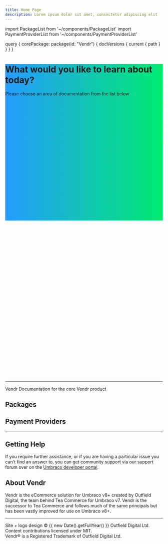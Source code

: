 ```yaml
---
title: Home Page
description: Lorem ipsum dolor sit amet, consectetur adipiscing elit
---
```


import PackageList from '~/components/PackageList'
import PaymentProviderList from '~/components/PaymentProviderList'

<static-query>
query {
   corePackage: package(id: "Vendr") {
        docVersions {
            current {
                path
            }
        }
    }
}
</static-query>

<!-- Header -->
<div class="absolute top-0 left-0 w-full pt-16 pb-20 flex flex-col justify-center" style="background-image: linear-gradient(90deg, rgb(36, 155, 255), rgb(0, 235, 113)); height: 500px;">
    <div>
        <h1 class="text-center text-white text-4xl font-bold font-brand-display leading-tight tracking-tighter md:text-6xl md:max-w-4xl md:mx-auto">What would you like to learn about today?</h1>
        <div class="mt-0 font-medium  text-center text-white " >Please choose an area of documentation from the list below</div>
    </div>
</div>

<!-- Header Spacer -->
<div style="height: 500px"></div>

<!-- Links -->
<div class="relative z-10 pb-8">
    <g-link :to="$static.corePackage.docVersions.current.path" class="tile bg-white flex flex-col text-center max-w-2xl mx-auto mb-10 -mt-20">
        <span class="block text-center my-6"><g-image src="~/assets/images/logos/vendr.png" class="mx-auto h-12 w-auto g-image--plain" immediate="true" /></span>
        <hr class="my-6" />
        <span class="tile__heading text-xl font-bold">Vendr</span>
        <span class="tile__body ">Documentation for the core Vendr product</span>
    </g-link>
    <h2 class="text-center mb-10">Packages</h2>
    <package-list />
    <h2 class="text-center mb-10">Payment Providers</h2>
    <payment-provider-list />
</div>

<!-- Footer -->

---

<div class="md:max-w-4xl md:mx-auto py-10">
<h2 class="mb-10">Getting Help</h2>


If you require further assistance, or if you are having a particular issue you can't find an answer to, you can get community support via our support forum over on the [Umbraco developer portal](https://our.umbraco.com/packages/website-utilities/vendr/vendr-support/).

<h2 class="mb-10 ">About Vendr</h2>

Vendr is the eCommerce solution for Umbraco v8+ created by Outfield Digital, the team behind Tea Commerce for Umbraco v7. Vendr is the successor to Tea Commerce and follows much of the same principals but has been vastly improved for use on Umbraco v8+.

</div>

---

<p class="text-center mt-10 text-sm text-gray-500">Site + logo design &copy; {{ new Date().getFullYear() }} Outfield Digital Ltd. Content contributions licensed under MIT.<br />Vendr&reg; is a Registered Trademark of Outfield Digital Ltd.</p>
                    